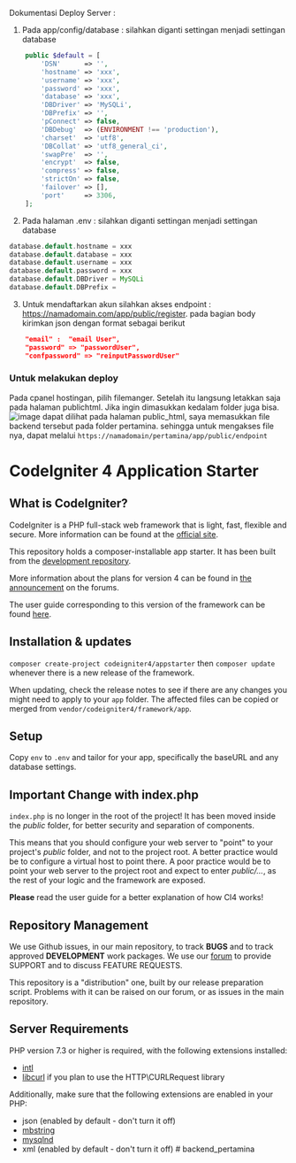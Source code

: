 Dokumentasi Deploy Server :

1. Pada app/config/database : silahkan diganti settingan menjadi settingan database
```php
    public $default = [
        'DSN'      => '',
        'hostname' => 'xxx',
        'username' => 'xxx',
        'password' => 'xxx',
        'database' => 'xxx',
        'DBDriver' => 'MySQLi',
        'DBPrefix' => '',
        'pConnect' => false,
        'DBDebug'  => (ENVIRONMENT !== 'production'),
        'charset'  => 'utf8',
        'DBCollat' => 'utf8_general_ci',
        'swapPre'  => '',
        'encrypt'  => false,
        'compress' => false,
        'strictOn' => false,
        'failover' => [],
        'port'     => 3306,
    ];
```

2. Pada halaman .env : silahkan diganti settingan menjadi settingan database
```php
database.default.hostname = xxx
database.default.database = xxx
database.default.username = xxx
database.default.password = xxx
database.default.DBDriver = MySQLi
database.default.DBPrefix =
```

3. Untuk mendaftarkan akun silahkan akses endpoint : https://namadomain.com/app/public/register. pada bagian body kirimkan json dengan format sebagai berikut
```json
    "email" :  "email User",
    "password" => "passwordUser",
    "confpassword" => "reinputPasswordUser" 
```

### Untuk melakukan deploy
Pada cpanel hostingan, pilih filemanger. Setelah itu langsung letakkan saja pada halaman publichtml. Jika ingin dimasukkan kedalam folder juga bisa. 
![image](https://user-images.githubusercontent.com/50267676/140585693-f0abaf17-c762-455f-a611-a87e0203199e.png)
dapat dilihat pada halaman public_html, saya memasukkan file backend tersebut pada folder pertamina. sehingga untuk mengakses file nya, dapat melalui `https://namadomain/pertamina/app/public/endpoint`

# CodeIgniter 4 Application Starter

## What is CodeIgniter?

CodeIgniter is a PHP full-stack web framework that is light, fast, flexible and secure.
More information can be found at the [official site](http://codeigniter.com).

This repository holds a composer-installable app starter.
It has been built from the
[development repository](https://github.com/codeigniter4/CodeIgniter4).

More information about the plans for version 4 can be found in [the announcement](http://forum.codeigniter.com/thread-62615.html) on the forums.

The user guide corresponding to this version of the framework can be found
[here](https://codeigniter4.github.io/userguide/).

## Installation & updates

`composer create-project codeigniter4/appstarter` then `composer update` whenever
there is a new release of the framework.

When updating, check the release notes to see if there are any changes you might need to apply
to your `app` folder. The affected files can be copied or merged from
`vendor/codeigniter4/framework/app`.

## Setup

Copy `env` to `.env` and tailor for your app, specifically the baseURL
and any database settings.

## Important Change with index.php

`index.php` is no longer in the root of the project! It has been moved inside the *public* folder,
for better security and separation of components.

This means that you should configure your web server to "point" to your project's *public* folder, and
not to the project root. A better practice would be to configure a virtual host to point there. A poor practice would be to point your web server to the project root and expect to enter *public/...*, as the rest of your logic and the
framework are exposed.

**Please** read the user guide for a better explanation of how CI4 works!

## Repository Management

We use Github issues, in our main repository, to track **BUGS** and to track approved **DEVELOPMENT** work packages.
We use our [forum](http://forum.codeigniter.com) to provide SUPPORT and to discuss
FEATURE REQUESTS.

This repository is a "distribution" one, built by our release preparation script.
Problems with it can be raised on our forum, or as issues in the main repository.

## Server Requirements

PHP version 7.3 or higher is required, with the following extensions installed:

- [intl](http://php.net/manual/en/intl.requirements.php)
- [libcurl](http://php.net/manual/en/curl.requirements.php) if you plan to use the HTTP\CURLRequest library

Additionally, make sure that the following extensions are enabled in your PHP:

- json (enabled by default - don't turn it off)
- [mbstring](http://php.net/manual/en/mbstring.installation.php)
- [mysqlnd](http://php.net/manual/en/mysqlnd.install.php)
- xml (enabled by default - don't turn it off)
#   b a c k e n d _ p e r t a m i n a 
 
 
